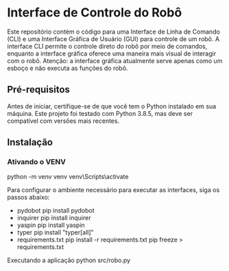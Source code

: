 # Interface de Controle do Robô

Este repositório contém o código para uma Interface de Linha de Comando (CLI) e uma Interface Gráfica de Usuário (GUI) para controle de um robô. A interface CLI permite o controle direto do robô por meio de comandos, enquanto a interface gráfica oferece uma maneira mais visual de interagir com o robô. Atenção: a interface gráfica atualmente serve apenas como um esboço e não executa as funções do robô.

## Pré-requisitos

Antes de iniciar, certifique-se de que você tem o Python instalado em sua máquina. Este projeto foi testado com Python 3.8.5, mas deve ser compatível com versões mais recentes.

## Instalação
 ### Ativando o VENV
 python -m venv venv venv\Scripts\activate

 
Para configurar o ambiente necessário para executar as interfaces, siga os passos abaixo:

- pydobot pip install pydobot
- inquirer pip install inquirer
- yaspin pip install yaspin
- typer pip install "typer[all]"
- requirements.txt pip install -r requirements.txt pip freeze > requirements.txt


Executando a aplicação python src/robo.py




